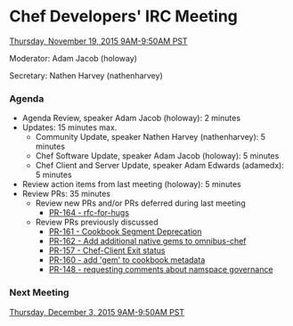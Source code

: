 # Chef Developers' IRC Meeting

[Thursday, November 19, 2015 9AM-9:50AM PST](http://everytimezone.com/#2015-11-19,240,cn3)

Moderator:  Adam Jacob (holoway)

Secretary:  Nathen Harvey (nathenharvey)

### Agenda
* Agenda Review, speaker Adam Jacob (holoway): 2 minutes
* Updates: 15 minutes max.
  * Community Update, speaker Nathen Harvey (nathenharvey): 5 minutes
  * Chef Software Update, speaker Adam Jacob (holoway): 5 minutes
  * Chef Client and Server Update, speaker Adam Edwards (adamedx): 5 minutes
* Review action items from last meeting (holoway): 5 minutes
* Review PRs:  35 minutes
  * Review new PRs and/or PRs deferred during last meeting
    * [PR-164 - rfc-for-hugs](https://github.com/chef/chef-rfc/pull/164)
  * Review PRs previously discussed
    * [PR-161 - Cookbook Segment Deprecation](https://github.com/chef/chef-rfc/pull/161)
    * [PR-162 - Add additional native gems to omnibus-chef](https://github.com/chef/chef-rfc/pull/162)
    * [PR-157 - Chef-Client Exit status](https://github.com/chef/chef-rfc/pull/157)
    * [PR-160 - add 'gem' to cookbook metadata](https://github.com/chef/chef-rfc/pull/160)
    * [PR-148 - requesting comments about namspace governance](https://github.com/chef/chef-rfc/pull/148)


### Next Meeting

[Thursday, December 3, 2015 9AM-9:50AM PST](http://everytimezone.com/#2015-12-03,240,cn3)
